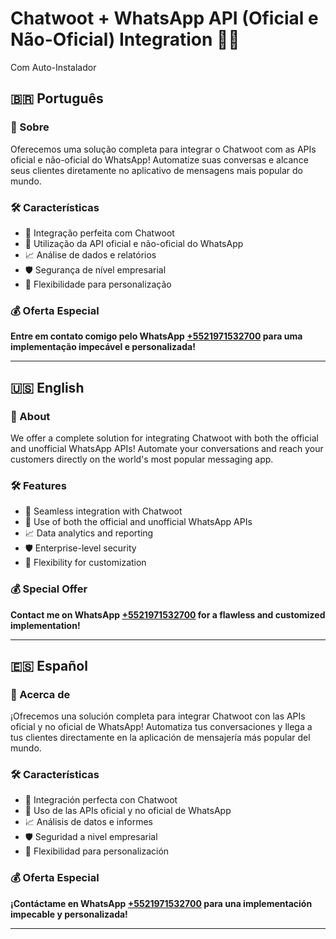 # Chatwoot + WhatsApp API (Oficial e Não-Oficial) Integration 🤖📲
Com Auto-Instalador
## 🇧🇷 Português

### 🌟 Sobre

Oferecemos uma solução completa para integrar o Chatwoot com as APIs oficial e não-oficial do WhatsApp! Automatize suas conversas e alcance seus clientes diretamente no aplicativo de mensagens mais popular do mundo.

### 🛠️ Características

- 🤖 Integração perfeita com Chatwoot
- 📲 Utilização da API oficial e não-oficial do WhatsApp
- 📈 Análise de dados e relatórios
- 🛡️ Segurança de nível empresarial
- 🎨 Flexibilidade para personalização

### 💰 Oferta Especial

**Entre em contato comigo pelo WhatsApp [+5521971532700](https://wa.me/5521971532700) para uma implementação impecável e personalizada!**

---

## 🇺🇸 English

### 🌟 About

We offer a complete solution for integrating Chatwoot with both the official and unofficial WhatsApp APIs! Automate your conversations and reach your customers directly on the world's most popular messaging app.

### 🛠️ Features

- 🤖 Seamless integration with Chatwoot
- 📲 Use of both the official and unofficial WhatsApp APIs
- 📈 Data analytics and reporting
- 🛡️ Enterprise-level security
- 🎨 Flexibility for customization

### 💰 Special Offer

**Contact me on WhatsApp [+5521971532700](https://wa.me/5521971532700) for a flawless and customized implementation!**

---

## 🇪🇸 Español

### 🌟 Acerca de

¡Ofrecemos una solución completa para integrar Chatwoot con las APIs oficial y no oficial de WhatsApp! Automatiza tus conversaciones y llega a tus clientes directamente en la aplicación de mensajería más popular del mundo.

### 🛠️ Características

- 🤖 Integración perfecta con Chatwoot
- 📲 Uso de las APIs oficial y no oficial de WhatsApp
- 📈 Análisis de datos e informes
- 🛡️ Seguridad a nivel empresarial
- 🎨 Flexibilidad para personalización

### 💰 Oferta Especial

**¡Contáctame en WhatsApp [+5521971532700](https://wa.me/5521971532700) para una implementación impecable y personalizada!**

---
